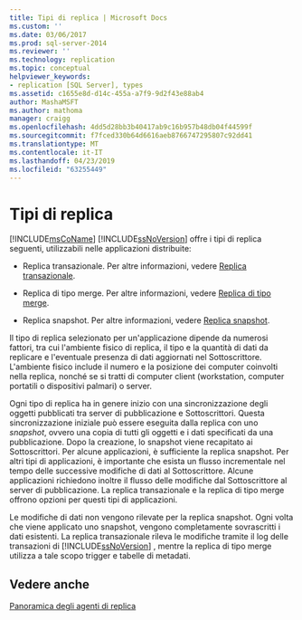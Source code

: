 ```yaml
---
title: Tipi di replica | Microsoft Docs
ms.custom: ''
ms.date: 03/06/2017
ms.prod: sql-server-2014
ms.reviewer: ''
ms.technology: replication
ms.topic: conceptual
helpviewer_keywords:
- replication [SQL Server], types
ms.assetid: c1655e8d-d14c-455a-a7f9-9d2f43e88ab4
author: MashaMSFT
ms.author: mathoma
manager: craigg
ms.openlocfilehash: 4dd5d28bb3b40417ab9c16b957b48db04f44599f
ms.sourcegitcommit: f7fced330b64d6616aeb8766747295807c92dd41
ms.translationtype: MT
ms.contentlocale: it-IT
ms.lasthandoff: 04/23/2019
ms.locfileid: "63255449"
---
```

# <a name="types-of-replication"></a>Tipi di replica
  [!INCLUDE[msCoName](../../includes/msconame-md.md)] [!INCLUDE[ssNoVersion](../../includes/ssnoversion-md.md)] offre i tipi di replica seguenti, utilizzabili nelle applicazioni distribuite:  
  
-   Replica transazionale. Per altre informazioni, vedere [Replica transazionale](transactional/transactional-replication.md).  
  
-   Replica di tipo merge. Per altre informazioni, vedere [Replica di tipo merge](merge/merge-replication.md).  
  
-   Replica snapshot. Per altre informazioni, vedere [Replica snapshot](snapshot-replication.md).  
  
 Il tipo di replica selezionato per un'applicazione dipende da numerosi fattori, tra cui l'ambiente fisico di replica, il tipo e la quantità di dati da replicare e l'eventuale presenza di dati aggiornati nel Sottoscrittore. L'ambiente fisico include il numero e la posizione dei computer coinvolti nella replica, nonché se si tratti di computer client (workstation, computer portatili o dispositivi palmari) o server.  
  
 Ogni tipo di replica ha in genere inizio con una sincronizzazione degli oggetti pubblicati tra server di pubblicazione e Sottoscrittori. Questa sincronizzazione iniziale può essere eseguita dalla replica con uno *snapshot*, ovvero una copia di tutti gli oggetti e i dati specificati da una pubblicazione. Dopo la creazione, lo snapshot viene recapitato ai Sottoscrittori. Per alcune applicazioni, è sufficiente la replica snapshot. Per altri tipi di applicazioni, è importante che esista un flusso incrementale nel tempo delle successive modifiche di dati al Sottoscrittore. Alcune applicazioni richiedono inoltre il flusso delle modifiche dal Sottoscrittore al server di pubblicazione. La replica transazionale e la replica di tipo merge offrono opzioni per questi tipi di applicazioni.  
  
 Le modifiche di dati non vengono rilevate per la replica snapshot. Ogni volta che viene applicato uno snapshot, vengono completamente sovrascritti i dati esistenti. La replica transazionale rileva le modifiche tramite il log delle transazioni di [!INCLUDE[ssNoVersion](../../includes/ssnoversion-md.md)] , mentre la replica di tipo merge utilizza a tale scopo trigger e tabelle di metadati.  
  
## <a name="see-also"></a>Vedere anche  
 [Panoramica degli agenti di replica](agents/replication-agents-overview.md)  
  
  
